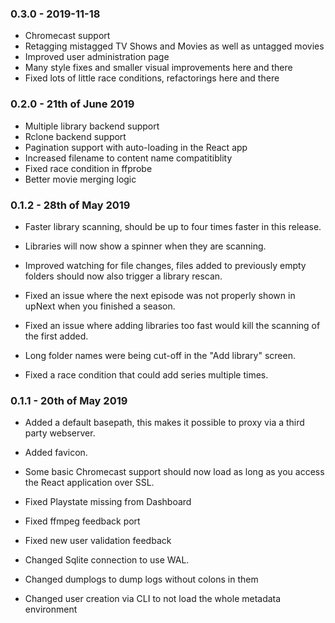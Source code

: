### 0.3.0 - 2019-11-18

* Chromecast support
* Retagging mistagged TV Shows and Movies as well as untagged movies
* Improved user administration page
* Many style fixes and smaller visual improvements here and there
* Fixed lots of little race conditions, refactorings here and there

### 0.2.0 - 21th of June 2019

* Multiple library backend support
* Rclone backend support
* Pagination support with auto-loading in the React app
* Increased filename to content name compatitiblity
* Fixed race condition in ffprobe
* Better movie merging logic

### 0.1.2 - 28th of May 2019

* Faster library scanning, should be up to four times faster in this
  release.
* Libraries will now show a spinner when they are scanning.
* Improved watching for file changes, files added to previously empty
  folders should now also trigger a library rescan.

* Fixed an issue where the next episode was not properly shown in upNext
  when you finished a season.
* Fixed an issue where adding libraries too fast would kill the scanning
  of the first added.
* Long folder names were being cut-off in the "Add library" screen.
* Fixed a race condition that could add series multiple times.


### 0.1.1 - 20th of May 2019

* Added a default basepath, this makes it possible to proxy via a third
  party webserver.
* Added favicon.
* Some basic Chromecast support should now load as long as you access
  the React application over SSL.

* Fixed Playstate missing from Dashboard
* Fixed ffmpeg feedback port
* Fixed new user validation feedback

* Changed Sqlite connection to use WAL.
* Changed dumplogs to dump logs without colons in them
* Changed user creation via CLI to not load the whole metadata
  environment
